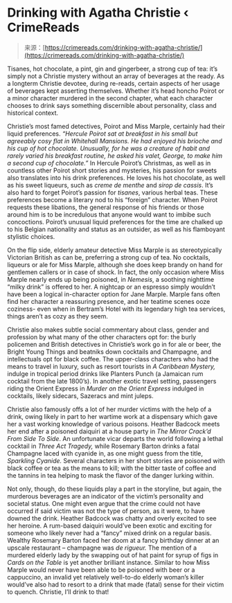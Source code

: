 <!--yml
category: 未分类
date: 2024-05-27 14:31:30
-->

# Drinking with Agatha Christie ‹ CrimeReads

> 来源：[https://crimereads.com/drinking-with-agatha-christie/](https://crimereads.com/drinking-with-agatha-christie/)

 Tisanes, hot chocolate, a pint, gin and gingerbeer, a strong cup of tea: it’s simply not a Christie mystery without an array of beverages at the ready. As a longterm Christie devotee, during re-reads, certain aspects of her usage of beverages kept asserting themselves. Whether it’s head honcho Poirot or a minor character murdered in the second chapter, what each character chooses to drink says something discernible about personality, class and historical context. 

Christie’s most famed detectives, Poirot and Miss Marple, certainly had their liquid preferences. *“Hercule Poirot sat at breakfast in his small but agreeably cosy flat in Whitehall Mansions. He had enjoyed his brioche and his cup of hot chocolate. Unusually, for he was a creature of habit and rarely varied his breakfast routine, he asked his valet, George, to make him a second cup of chocolate.”* In Hercule Poirot’s Christmas, as well as in countless other Poirot short stories and mysteries, his passion for sweets also translates into his drink preferences. He loves his hot chocolate, as well as his sweet liqueurs, such as *creme de menthe* and *sirop de cassis*. It’s also hard to forget Poirot’s passion for *tisanes*, various herbal teas. These preferences become a literary nod to his “foreign” character. When Poirot requests these libations, the general response of his friends or those around him is to be incredulous that anyone would want to imbibe such concoctions. Poirot’s unusual liquid preferences for the time are chalked up to his Belgian nationality and status as an outsider, as well as his flamboyant stylistic choices. 

On the flip side, elderly amateur detective Miss Marple is as stereotypically Victorian British as can be, preferring a strong cup of tea. No cocktails, liqueurs or ale for Miss Marple, although she does keep brandy on hand for gentlemen callers or in case of shock. In fact, the only occasion where Miss Marple nearly ends up being poisoned, in *Nemesis*, a soothing nighttime “milky drink” is offered to her. A nightcap or an espresso simply wouldn’t have been a logical in-character option for Jane Marple. Marple fans often find her character a reassuring presence, and her teatime scenes ooze coziness- even when in Bertram’s Hotel with its legendary high tea services, things aren’t as cozy as they seem.

Christie also makes subtle social commentary about class, gender and profession by what many of the other characters opt for: the burly policemen and British detectives in Christie’s work go in for ale or beer, the Bright Young Things and beatniks down cocktails and Champagne, and intellectuals opt for black coffee. The upper-class characters who had the means to travel in luxury, such as resort tourists in *A Caribbean Mystery,* indulge in tropical period drinks like Planters Punch (a Jamaican rum cocktail from the late 1800’s). In another exotic travel setting, passengers riding the Orient Express in *Murder on the Orient Express* indulged in cocktails, likely sidecars, Sazeracs and mint juleps. 

Christie also famously offs a lot of her murder victims with the help of a drink, owing likely in part to her wartime work at a dispensary which gave her a vast working knowledge of various poisons. Heather Badcock meets her end after a poisoned daiquiri at a house party in *The Mirror Crack’d From Side To Side*. An unfortunate vicar departs the world following a lethal cocktail in *Three Act Tragedy,* while Rosemary Barton drinks a fatal Champagne laced with cyanide in, as one might guess from the title, *Sparkling Cyanide.* Several characters in her short stories are poisoned with black coffee or tea as the means to kill; with the bitter taste of coffee and the tannins in tea helping to mask the flavor of the danger lurking within. 

Not only, though, do these liquids play a part in the storyline, but again, the murderous beverages are an indicator of the victim’s personality and societal status. One might even argue that the crime could not have occurred if said victim was not the type of person, as it were, to have downed the drink. Heather Badcock was chatty and overly excited to see her heroine. A rum-based daiquiri would’ve been exotic and exciting for someone who likely never had a “fancy” mixed drink on a regular basis. Wealthy Rosemary Barton faced her doom at a fancy birthday dinner at an upscale restaurant – champagne was *de rigueur.* The mention of a murdered elderly lady by the swapping out of hat paint for syrup of figs in *Cards on the Table* is yet another brilliant instance. Similar to how Miss Marple would never have been able to be poisoned with beer or a cappuccino, an invalid yet relatively well-to-do elderly woman’s killer would’ve also had to resort to a drink that made (fatal) sense for their victim to quench. Christie, I’ll drink to that!